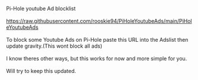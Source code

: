 Pi-Hole youtube Ad blocklist<br><br>
https://raw.githubusercontent.com/rooskie94/PiHoleYoutubeAds/main/PiHoleYoutubeAds <br><br>
To block some Youtube Ads on Pi-Hole paste this URL into the Adslist then update gravity.(This wont block all ads) <br><br>
I know theres other ways, but this works for now and more simple for you. <br><br>
Will try to keep this updated.
